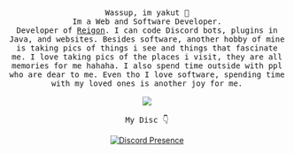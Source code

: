 <p align="center">
 <br><br>
  <samp>
    Wassup, im yakut 👋<br>
    Im a Web and Software Developer.<br>
    Developer of <a href="https://discord.gg/reigon" target="_blank">Reigon</a>. I can code Discord bots, plugins in Java, and websites. Besides software, another hobby of mine is taking pics of things i see and things that fascinate me. I love taking pics of the places i visit, they are all memories for me hahaha. I also spend time outside with ppl who are dear to me. Even tho I love software, spending time with my loved ones is another joy for me.<br>
    <br><img src="[https://count.getloli.com/get/@:vante-xyz?theme=asoul](https://moe-counter.glitch.me/get/@yakut)">
    <br><br>My Disc 👇</a>
  </samp>
</p>
<p align="center">
  <a href="https://discord.com/users/243812922613039104" target="_blank"><img src="https://lanyard.cnrad.dev/api/243812922613039104?hideActivity=false" alt="Discord Presence" style="max-width: 100%;"></a>
</p>
